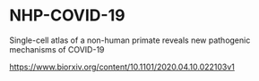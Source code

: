 # NHP-COVID-19
Single-cell atlas of a non-human primate reveals new pathogenic mechanisms of COVID-19

https://www.biorxiv.org/content/10.1101/2020.04.10.022103v1
